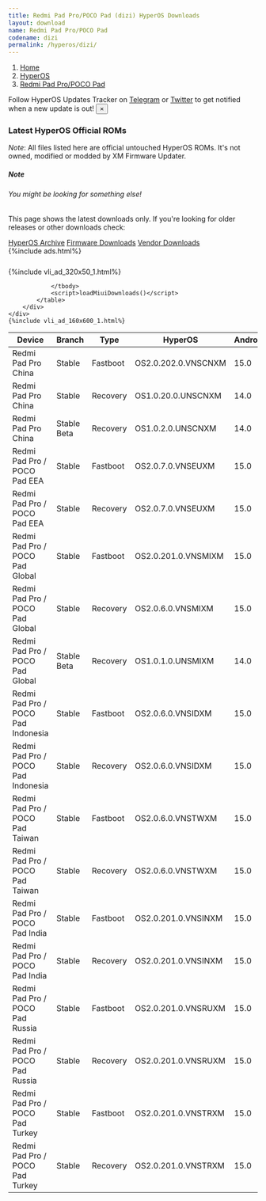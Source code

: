 ```yaml
---
title: Redmi Pad Pro/POCO Pad (dizi) HyperOS Downloads
layout: download
name: Redmi Pad Pro/POCO Pad
codename: dizi
permalink: /hyperos/dizi/
---
```

<nav aria-label="breadcrumb">
    <ol class="breadcrumb">
        <li class="breadcrumb-item"><a href="/">Home</a></li>
        <li class="breadcrumb-item"><a href="/hyperos/">HyperOS</a></li>
        <li class="breadcrumb-item active" aria-current="page"><a href="/hyperos/dizi/">Redmi Pad Pro/POCO Pad</a></li>
    </ol>
</nav>
<div class="alert alert-primary alert-dismissible fade show" role="alert">
    Follow HyperOS Updates Tracker on <a href="https://t.me/MIUIUpdatesTracker" class="alert-link">Telegram</a>
     or <a href="https://twitter.com/MiFwUpdater" class="alert-link">Twitter</a> to get notified when a new update is out!
    <button type="button" class="close" data-dismiss="alert" aria-label="Close">
        <span aria-hidden="true">&times;</span>
    </button>
</div>

### Latest HyperOS Official ROMs
*Note*: All files listed here are official untouched HyperOS ROMs. It's not owned, modified or modded by XM Firmware Updater.
<div class="card">
  <div class="card-body">
    <h5 class="card-title">Note</h5>
    <h6 class="card-subtitle mb-2 text-muted">You might be looking for something else!</h6>
    <p class="card-text">This page shows the latest downloads only.
     If you're looking for older releases or other downloads check:</p>
    <a href="/archive/hyperos/dizi/" class="card-link">HyperOS Archive</a>
    <a href="/firmware/dizi/" class="card-link">Firmware Downloads</a>
    <a href="/vendor/dizi/" class="card-link">Vendor Downloads</a>
  </div>
</div>
{%include ads.html%}
<div class="row justify-content-center">
    <div class="col-10">
        <div class="table-responsive-md" style="margin-top: 25px;">
            {%include vli_ad_320x50_1.html%}
            <table id="miui" class="display dt-responsive nowrap compact table table-striped table-hover table-sm">
                <thead class="thead-dark">
                    <tr>
                        <th data-ref="device">Device</th>
                        <th data-ref="branch">Branch</th>
                        <th data-ref="type">Type</th>
                        <th data-ref="miui">HyperOS</th>
                        <th data-ref="android">Android</th>
                        <th data-ref="size">Size</th>
                        <th data-ref="size">Date</th>
                        <th data-ref="link">Link</th>
                    </tr>
                </thead>
                <tbody>
                <tr><td>Redmi Pad Pro China</td><td>Stable</td><td>Fastboot</td><td>OS2.0.202.0.VNSCNXM</td><td>15.0</td><td>6.3 GB</td><td>2025-06-21</td><td><a href="/hyperos/dizi/stable/OS2.0.202.0.VNSCNXM/">Download</a></td></tr>
<tr><td>Redmi Pad Pro China</td><td>Stable</td><td>Recovery</td><td>OS1.0.20.0.UNSCNXM</td><td>14.0</td><td>4.6 GB</td><td>2025-06-04</td><td><a href="/hyperos/dizi/stable/OS1.0.20.0.UNSCNXM/">Download</a></td></tr>
<tr><td>Redmi Pad Pro China</td><td>Stable Beta</td><td>Recovery</td><td>OS1.0.2.0.UNSCNXM</td><td>14.0</td><td>4.5 GB</td><td>2024-05-06</td><td><a href="/hyperos/dizi/stable beta/OS1.0.2.0.UNSCNXM/">Download</a></td></tr>
<tr><td>Redmi Pad Pro / POCO Pad EEA</td><td>Stable</td><td>Fastboot</td><td>OS2.0.7.0.VNSEUXM</td><td>15.0</td><td>5.6 GB</td><td>2025-05-29</td><td><a href="/hyperos/dizi/stable/OS2.0.7.0.VNSEUXM/">Download</a></td></tr>
<tr><td>Redmi Pad Pro / POCO Pad EEA</td><td>Stable</td><td>Recovery</td><td>OS2.0.7.0.VNSEUXM</td><td>15.0</td><td>4.6 GB</td><td>2025-06-10</td><td><a href="/hyperos/dizi/stable/OS2.0.7.0.VNSEUXM/">Download</a></td></tr>
<tr><td>Redmi Pad Pro / POCO Pad Global</td><td>Stable</td><td>Fastboot</td><td>OS2.0.201.0.VNSMIXM</td><td>15.0</td><td>6.0 GB</td><td>2025-06-30</td><td><a href="/hyperos/dizi/stable/OS2.0.201.0.VNSMIXM/">Download</a></td></tr>
<tr><td>Redmi Pad Pro / POCO Pad Global</td><td>Stable</td><td>Recovery</td><td>OS2.0.6.0.VNSMIXM</td><td>15.0</td><td>4.6 GB</td><td>2025-06-12</td><td><a href="/hyperos/dizi/stable/OS2.0.6.0.VNSMIXM/">Download</a></td></tr>
<tr><td>Redmi Pad Pro / POCO Pad Global</td><td>Stable Beta</td><td>Recovery</td><td>OS1.0.1.0.UNSMIXM</td><td>14.0</td><td>4.2 GB</td><td>2024-06-05</td><td><a href="/hyperos/dizi/stable beta/OS1.0.1.0.UNSMIXM/">Download</a></td></tr>
<tr><td>Redmi Pad Pro / POCO Pad Indonesia</td><td>Stable</td><td>Fastboot</td><td>OS2.0.6.0.VNSIDXM</td><td>15.0</td><td>5.5 GB</td><td>2025-05-28</td><td><a href="/hyperos/dizi/stable/OS2.0.6.0.VNSIDXM/">Download</a></td></tr>
<tr><td>Redmi Pad Pro / POCO Pad Indonesia</td><td>Stable</td><td>Recovery</td><td>OS2.0.6.0.VNSIDXM</td><td>15.0</td><td>4.6 GB</td><td>2025-06-10</td><td><a href="/hyperos/dizi/stable/OS2.0.6.0.VNSIDXM/">Download</a></td></tr>
<tr><td>Redmi Pad Pro / POCO Pad Taiwan</td><td>Stable</td><td>Fastboot</td><td>OS2.0.6.0.VNSTWXM</td><td>15.0</td><td>5.4 GB</td><td>2025-05-27</td><td><a href="/hyperos/dizi/stable/OS2.0.6.0.VNSTWXM/">Download</a></td></tr>
<tr><td>Redmi Pad Pro / POCO Pad Taiwan</td><td>Stable</td><td>Recovery</td><td>OS2.0.6.0.VNSTWXM</td><td>15.0</td><td>4.4 GB</td><td>2025-06-10</td><td><a href="/hyperos/dizi/stable/OS2.0.6.0.VNSTWXM/">Download</a></td></tr>
<tr><td>Redmi Pad Pro / POCO Pad India</td><td>Stable</td><td>Fastboot</td><td>OS2.0.201.0.VNSINXM</td><td>15.0</td><td>5.3 GB</td><td>2025-07-05</td><td><a href="/hyperos/dizi/stable/OS2.0.201.0.VNSINXM/">Download</a></td></tr>
<tr><td>Redmi Pad Pro / POCO Pad India</td><td>Stable</td><td>Recovery</td><td>OS2.0.201.0.VNSINXM</td><td>15.0</td><td>4.6 GB</td><td>2025-07-15</td><td><a href="/hyperos/dizi/stable/OS2.0.201.0.VNSINXM/">Download</a></td></tr>
<tr><td>Redmi Pad Pro / POCO Pad Russia</td><td>Stable</td><td>Fastboot</td><td>OS2.0.201.0.VNSRUXM</td><td>15.0</td><td>6.4 GB</td><td>2025-07-05</td><td><a href="/hyperos/dizi/stable/OS2.0.201.0.VNSRUXM/">Download</a></td></tr>
<tr><td>Redmi Pad Pro / POCO Pad Russia</td><td>Stable</td><td>Recovery</td><td>OS2.0.201.0.VNSRUXM</td><td>15.0</td><td>4.6 GB</td><td>2025-07-15</td><td><a href="/hyperos/dizi/stable/OS2.0.201.0.VNSRUXM/">Download</a></td></tr>
<tr><td>Redmi Pad Pro / POCO Pad Turkey</td><td>Stable</td><td>Fastboot</td><td>OS2.0.201.0.VNSTRXM</td><td>15.0</td><td>5.8 GB</td><td>2025-07-11</td><td><a href="/hyperos/dizi/stable/OS2.0.201.0.VNSTRXM/">Download</a></td></tr>
<tr><td>Redmi Pad Pro / POCO Pad Turkey</td><td>Stable</td><td>Recovery</td><td>OS2.0.201.0.VNSTRXM</td><td>15.0</td><td>4.8 GB</td><td>2025-07-22</td><td><a href="/hyperos/dizi/stable/OS2.0.201.0.VNSTRXM/">Download</a></td></tr>

                </tbody>
                <script>loadMiuiDownloads()</script>
            </table>
        </div>
    </div>
    {%include vli_ad_160x600_1.html%}
</div>
